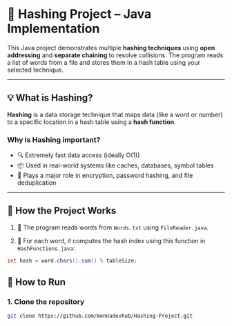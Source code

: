 # 🔐 Hashing Project – Java Implementation

This Java project demonstrates multiple **hashing techniques** using **open addressing** and **separate chaining** to resolve collisions. The program reads a list of words from a file and stores them in a hash table using your selected technique.

---

## 💡 What is Hashing?

**Hashing** is a data storage technique that maps data (like a word or number) to a specific location in a hash table using a **hash function**.

### Why is Hashing important?

- 🔍 Extremely fast data access (ideally O(1))
- 📦 Used in real-world systems like caches, databases, symbol tables
- 🔐 Plays a major role in encryption, password hashing, and file deduplication

---

## 📌 How the Project Works 

1. 🔄 The program reads words from `Words.txt` using `FileReader.java`.

2. 🧮 For each word, it computes the hash index using this function in `HashFunctions.java`:
```java
int hash = word.chars().sum() % tableSize;
```

## 🚀 How to Run
### 1. Clone the repository

```bash
git clone https://github.com/mennadevhub/Hashing-Project.git
```



